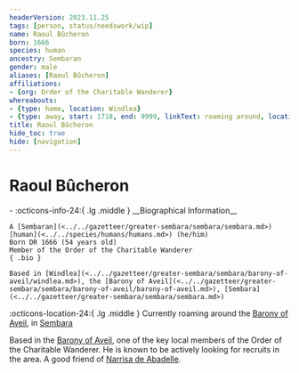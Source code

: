 ```yaml
---
headerVersion: 2023.11.25
tags: [person, status/needswork/wip]
name: Raoul Bûcheron
born: 1666
species: human
ancestry: Sembaran
gender: male
aliases: [Raoul Bûcheron]
affiliations:
- {org: Order of the Charitable Wanderer}
whereabouts:
- {type: home, location: Windlea}
- {type: away, start: 1718, end: 9999, linkText: roaming around, location: Barony of Aveil}
title: Raoul Bûcheron
hide_toc: true
hide: [navigation]
---
```

# Raoul Bûcheron
<div class="grid cards ext-narrow-margin ext-one-column" markdown>
- :octicons-info-24:{ .lg .middle } __Biographical Information__

    A [Sembaran](<../../gazetteer/greater-sembara/sembara/sembara.md>) [human](<../../species/humans/humans.md>) (he/him)  
    Born DR 1666 (54 years old)  
    Member of the Order of the Charitable Wanderer  
    { .bio }

    Based in [Windlea](<../../gazetteer/greater-sembara/sembara/barony-of-aveil/windlea.md>), the [Barony of Aveil](<../../gazetteer/greater-sembara/sembara/barony-of-aveil/barony-of-aveil.md>), [Sembara](<../../gazetteer/greater-sembara/sembara/sembara.md>)
</div>

:octicons-location-24:{ .lg .middle } Currently roaming around the [Barony of Aveil](<../../gazetteer/greater-sembara/sembara/barony-of-aveil/barony-of-aveil.md>), in [Sembara](<../../gazetteer/greater-sembara/sembara/sembara.md>)


Based in the [Barony of Aveil](<../../gazetteer/greater-sembara/sembara/barony-of-aveil/barony-of-aveil.md>), one of the key local members of the Order of the Charitable Wanderer. He is known to be actively looking for recruits in the area.  A good friend of [Narrisa de Abadelle](<./narrisa-de-abadelle.md>). 